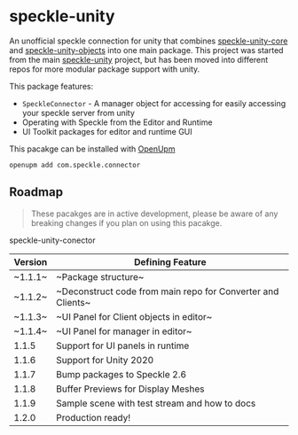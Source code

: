 # speckle-unity

An unofficial speckle connection for unity that
combines [speckle-unity-core](https://github.com/sasakiassociates/speckle-unity-core)
and [speckle-unity-objects](https://github.com/sasakiassociates/speckle-unity-objects) into one main package. This
project was started from the main [speckle-unity](https://github.com/specklesystems/speckle-unity) project, but has been
moved into different repos for more modular package support with unity.

This package features:

- `SpeckleConnector` - A manager object for accessing for easily accessing your speckle server from unity
- Operating with Speckle from the Editor and Runtime
- UI Toolkit packages for editor and runtime GUI

This pacakge can be installed with [OpenUpm](https://github.com/openupm/openupm-cli#installation)

`openupm add com.speckle.connector`

## Roadmap

> These pacakges are in active development, please be aware of any breaking changes if you plan on using this pacakge.

speckle-unity-conector

| Version | Defining Feature|
| ------- | -------------------------------------------------------------------------------- |
| ~1.1.1~ | ~Package structure~|
| ~1.1.2~ | ~Deconstruct code from main repo for Converter and Clients~|
| ~1.1.3~ | ~UI Panel for Client objects in editor~|
| ~1.1.4~ | ~UI Panel for manager in editor~|
| 1.1.5 | Support for UI panels in runtime |
| 1.1.6 | Support for Unity 2020 |
| 1.1.7 | Bump packages to Speckle 2.6 |
| 1.1.8 | Buffer Previews for Display Meshes |
| 1.1.9 | Sample scene with test stream and how to docs  |
| 1.2.0 | Production ready! |



